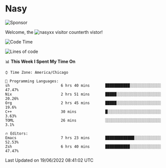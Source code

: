# Nasy

<!--
<p align="center">
<img height="200" src="https://github-readme-stats.vercel.app/api?username=nasyxx&count_private=true&show_icons=true&theme=dracula&include_all_commits=true"/>
<img height="200" src="https://github-readme-stats.vercel.app/api/top-langs/?username=nasyxx&theme=dracula&hide=html,jupyter+notebook&count_private=true&show_icons=true"/>
</p>

  
----------------
-->

![Sponsor](https://img.shields.io/static/v1.svg?label=Sponsor&message=%E2%9D%A4&logo=GitHub&style=flat&color=pink)
 
Welcome, the ![nasyxx visitor counter](https://count.getloli.com/get/@nasyxx?theme=rule34)th vistor!
 
<!--START_SECTION:waka-->
![Code Time](http://img.shields.io/badge/Code%20Time-2%2C491%20hrs%2056%20mins-blue)

![Lines of code](https://img.shields.io/badge/From%20Hello%20World%20I%27ve%20Written-5%20Million%20lines%20of%20code-blue)

📊 **This Week I Spent My Time On** 

```text
⌚︎ Time Zone: America/Chicago

💬 Programming Languages: 
sh                       6 hrs 40 mins       ███████████░░░░░░░░░░░░░░   47.47% 
Nix                      2 hrs 51 mins       █████░░░░░░░░░░░░░░░░░░░░   20.26% 
Org                      2 hrs 45 mins       █████░░░░░░░░░░░░░░░░░░░░   19.6% 
C++                      30 mins             █░░░░░░░░░░░░░░░░░░░░░░░░   3.63% 
TOML                     26 mins             ░░░░░░░░░░░░░░░░░░░░░░░░░   3.1%

🔥 Editors: 
Emacs                    7 hrs 23 mins       █████████████░░░░░░░░░░░░   52.53% 
Zsh                      6 hrs 40 mins       ███████████░░░░░░░░░░░░░░   47.47%

```


 Last Updated on 19/06/2022 08:41:02 UTC
<!--END_SECTION:waka-->

<!-- ![visitors](https://visitor-badge.laobi.icu/badge?page_id=nasyxx.nasyxx) -->
